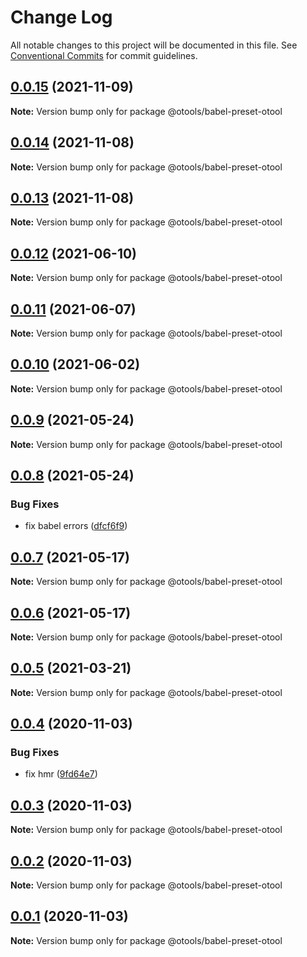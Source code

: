 # Change Log

All notable changes to this project will be documented in this file.
See [Conventional Commits](https://conventionalcommits.org) for commit guidelines.

## [0.0.15](https://github.com/owenvip/compile-tools/compare/v0.0.14...v0.0.15) (2021-11-09)

**Note:** Version bump only for package @otools/babel-preset-otool

## [0.0.14](https://github.com/owenvip/compile-tools/compare/v0.0.13...v0.0.14) (2021-11-08)

**Note:** Version bump only for package @otools/babel-preset-otool

## [0.0.13](https://github.com/owenvip/compile-tools/compare/v0.0.12...v0.0.13) (2021-11-08)

**Note:** Version bump only for package @otools/babel-preset-otool

## [0.0.12](https://github.com/owenvip/compile-tools/compare/v0.0.11...v0.0.12) (2021-06-10)

**Note:** Version bump only for package @otools/babel-preset-otool

## [0.0.11](https://github.com/owenvip/compile-tools/compare/v0.0.10...v0.0.11) (2021-06-07)

**Note:** Version bump only for package @otools/babel-preset-otool

## [0.0.10](https://github.com/owenvip/compile-tools/compare/v0.0.9...v0.0.10) (2021-06-02)

**Note:** Version bump only for package @otools/babel-preset-otool

## [0.0.9](https://github.com/owenvip/compile-tools/compare/v0.0.8...v0.0.9) (2021-05-24)

**Note:** Version bump only for package @otools/babel-preset-otool

## [0.0.8](https://github.com/owenvip/compile-tools/compare/v0.0.7...v0.0.8) (2021-05-24)

### Bug Fixes

- fix babel errors ([dfcf6f9](https://github.com/owenvip/compile-tools/commit/dfcf6f94a7fb307b221ab621855171a6728e37a5))

## [0.0.7](https://github.com/owenvip/compile-tools/compare/v0.0.6...v0.0.7) (2021-05-17)

**Note:** Version bump only for package @otools/babel-preset-otool

## [0.0.6](https://github.com/owenvip/compile-tools/compare/v0.0.5...v0.0.6) (2021-05-17)

**Note:** Version bump only for package @otools/babel-preset-otool

## [0.0.5](https://github.com/owenvip/react-compile-tools/compare/v0.0.4...v0.0.5) (2021-03-21)

**Note:** Version bump only for package @otools/babel-preset-otool

## [0.0.4](https://github.com/owenvip/react-compile-tools/compare/v0.0.3...v0.0.4) (2020-11-03)

### Bug Fixes

- fix hmr ([9fd64e7](https://github.com/owenvip/react-compile-tools/commit/9fd64e7cbc7024b15564520f19c6013138ae716d))

## [0.0.3](https://github.com/owenvip/react-compile-tools/compare/v0.0.2...v0.0.3) (2020-11-03)

**Note:** Version bump only for package @otools/babel-preset-otool

## [0.0.2](https://github.com/owenvip/react-compile-tools/compare/v0.0.1...v0.0.2) (2020-11-03)

**Note:** Version bump only for package @otools/babel-preset-otool

## [0.0.1](https://github.com/owenvip/react-compile-tools/compare/v0.1.3...v0.0.1) (2020-11-03)

**Note:** Version bump only for package @otools/babel-preset-otool
